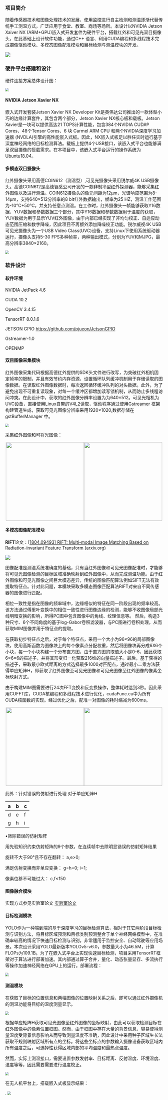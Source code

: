 ### 项目简介
随着传感器技术和图像处理技术的发展，使用监控进行自主检测和测温逐渐代替传统手工测温方式，广泛应用于食堂、教室、商场等场所。本设计以NVIDIA Jetson Xaiver NX (ARM+GPU)嵌入式开发套件为硬件平台，搭载红外和可见光双目摄像头，在此基础上设计软件功能，通过C++ 语言、利用CUDA编程和多线程技术完成摄像驱动模块、多模态图像配准模块和目标检测与测温模块的开发。

<img src="./readme_imgs/项目总结.png" style="zoom:100%">

### 硬件平台搭建和设计

硬件连接方案总体设计图：

<img src="./readme_imgs/硬件连接方案.png" style="zoom:70%">

#### **NVIDIA Jetson Xavier NX**

嵌入式开发套装Jetson Xavier NX Developer Kit是英伟达公司推出的一款体型小巧的边缘计算套件，其包含两个部分，Jetson Xavier NX核心板和载板。Jetson Xavier是一块可以提供高达21 TOPS计算性能，包含384个NVIDIA CUDA® Cores、48个Tensor Cores、6 块 Carmel ARM CPU 和两个NVIDIA深度学习加速器 (NVDLA)引擎的高性能嵌入式板。因此，NX嵌入式板足以胜任实时运行基于深度神经网络的目标检测算法。载板上提供4个USB接口，该嵌入式平台也能够满足双目摄像的搭载需求。在本项目中，该嵌入式平台运行的操作系统为Ubuntu18.04。

#### **多模态双目摄像头**

红外摄像头采用高德COIN612（测温型）,可见光摄像头采用锐尔威4K USB摄像头。高德COIN612是高德智感公司开发的一款非制冷型红外探测器，能够采集红外图像以及进行测温。COIN612摄像头的像元间距为12μm，光谱响应范围为8-14μm，支持640×512分辨率的8 bit红外数据输出，帧率为25 HZ，测温工作范围为-10℃+50℃，并支持任意点测温。在工作时，红外摄像头一帧能够获取Y16数据、YUV数据和参数数据三个部分，其中Y16数据和参数数据用于温度的获取，YUV数据为用于显示YUV红外图像，由于内部已经实现了非均匀校正、自适应动态范围压缩和数字降噪，因此项目不再额外添加降噪校正功能。锐尔威视4K USB可见光摄像头为一个USB Video Class(UVC)设备，支持Linux下使用系统驱动器运行，摄像头支持5-30 FPS多种帧率，两种输出模式，分别为YUV和MJPG，最高分辨率3840×2160。

<img src="./readme_imgs/硬件连接.png" style="zoom:70%">

### 软件设计

#### 软件环境

NVIDIA JetPack 4.6

CUDA 10.2

OpenCV 3.4.15

TensorRT 8.0.1.6

JETSON GPIO https://github.com/pjueon/JetsonGPIO

Gstreamer-1.0

OPENMP

#### 双目图像采集模块

红外图像采集代码根据高德红外提供的SDK头文件进行改写，为突破红外相机固定帧率的限制，并且有效节约内存资源，设置循环队列缓冲机制用于存储读取的图像数据。在读取红外图像数据时，每次返回循环缓冲队列的对头数据。此外，为了避免出现不可重复读现象，对每一个缓冲区都增加读写锁机制，从而防止多线程访问冲突。在此设计中，获取的红外图像分辨率设置为为640×512。可见光相机为UVC设备，直接使用Linux自带的V4L2读取，驱动程序通过使用Gstreamer 框架构建管道生成，获取可见光图像分辨率采用1920×1020,数据存储在gstBufferManager 中。

<img src="./readme_imgs/相机驱动.png" style="zoom:70%">

采集红外图像和可将光图像：

<center class="half">  <img src=./readme_imgs/origin_ir.png width="250"/><img src="./readme_imgs/origin_vis.png " width="250"/> </center>

#### 多模态图像配准模块

**RIFT**论文：[[1804.09493\] RIFT: Multi-modal Image Matching Based on Radiation-invariant Feature Transform (arxiv.org)](https://arxiv.org/abs/1804.09493)

<img src="./readme_imgs/图像匹配.png" style="zoom:100%">

图像配准是测温系统准确度的基础，只有当红外图像和可见光图像配准时，才能够将可见光图像检测的目标区域准确映射到红外图像中，从而完成测温功能。由于红外图像和可见光图像之间巨大模态差异，传统的图像匹配算法例如SIFT无法有效提取特征点。针对此问题，本模块采取多模态图像匹配算法RIFT对来自不同传感器的图像进行匹配。

相位一致性是指在图像的频率域中，边缘相似的特征在同一阶段出现的频率较高。该方法通过傅里叶变换中的相位一致性进行图像边缘的检测，能够不收图像局部光线明暗变换的影响，所得PC图中包含图像中的角线、纹理信息等。 然后，构造3种尺寸、6个不同角度的基于log-Gabor卷积滤波器，与PC图进行卷积处理，从而获取MIM图像并用于特征点的提取。

在获取初步特征点之后，对于每个特征点，采用一个大小为96×96的局部图像块，使用高斯函数为图像块上的每个像素点分配权重，然后将图像块再分成6X6个小块，每一个小块构建一个分布直方图，由于直方图的取值大小是0-6，因此获取 6×6×6的描述子，并将其形变归一化获取216维的向量描述子。最后，基于获得的描述子，采取最小欧式距离的方式选择最多1000对匹配点，通过最小二乘方法获得单应矩阵H，即获取了红外图像至可见光图像和可见光图像至红外图像的像素坐标映射方式。

由于构建MIM图需要进行24次FFT变换和反变换操作，整体耗时达到3秒。因此采用CUFFT库，CUDA核编程和多线程技术进行优化，cudaFunc.cu中为所有CUDA核函数的实现。经过优化之后，配准一对图像的耗时缩减为600ms。

<center class="half">  <img src=./readme_imgs/配准前图像.png width="250"/><img src="./readme_imgs/配准后图像.png " width="250"/> </center>

此外：针对错误的仿射进行处理  对于单应矩阵H

| a    | b    | c    |
| ---- | ---- | ---- |
| d    | e    | f    |
| g    | h    | i    |

•筛除错误的仿射矩阵

用先验知识约束仿射矩阵的9个参数，在连续帧中去除明显错误的仿射矩阵结果

旋转不大于90°且不存在翻转： a,e>0; 

满足仿射变换而非单应变换：  g=h=0; i=1;

像素位移不可能过大：       c,f≤150

#### 图像融合模块

实现方式参见实验室论文 [实验室论文](https://github.com/jiayi-ma)

#### 目标检测模块

YOLO作为一种端到端的基于深度学习的目标检测算法，相对于其它两阶段目标检测与识别方法，将目标区域预测和目标类别预测整合于单个神经网络模型中，在准确率较高的情况下快速目标检测与识别，非常适用于监控安全、自动驾驶等应用场景。本次设计采用YOLO最新版本YOLOv5-v6.0，参数量大小为46.5M，计算FLOPs为109.1B。为了在嵌入式平台上实现快速目标检测，项目采用TensorRT框架对于算法进行部署加速。其内部通过算子合并，量化、动态张量显存、多流执行等操作加速神经网络在GPU上的运行。部署流程：

<img src="./readme_imgs/目标检测.png" style="zoom:70%">

#### 测温模块

在获取了目标的位置信息和两幅图像的位置映射关系之后，即可以通过红外摄像机的测温功能将目标的温度测量显示。

<img src="./readme_imgs/测温.png" style="zoom:70%">

根据单应矩阵H获取可见光图像至红外图像的坐标映射，由此可以获取检测目标在红外图像中的像素位置框图。然而，由于框图中存在大量的背景信息，容易使得测量温度受背景信息影响从而导致测量温度不准确，因此设计中采用种子区域生长法获取不规则映射区域所有点的坐标。将这些坐标点的参数输入摄像设备获取区域内所有温度之后，可选择性获得区域内部的平均温度和最热点温度。

然而，实际上测温接口，需要设置参数发射率、目标距离、反射温度、环境温度、湿度等等，因此需要需要进行温度校正。

<img src="./readme_imgs/温度校正.png" style="zoom:70%">

在无人机平台上，搭载嵌入式板显示结果：

<img src="./readme_imgs/无人机搭载.png" style="zoom:20%">

<img src="./readme_imgs/无人机效果图.png" style="zoom:70%">

